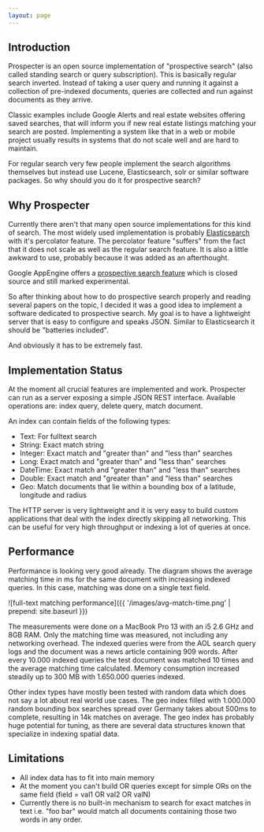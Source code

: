 ```yaml
---
layout: page
---
```


Introduction
------------
Prospecter is an open source implementation of "prospective search" (also called standing search or query subscription).
This is basically regular search inverted. Instead of taking a user query and running it against a collection of
pre-indexed documents, queries are collected and run against documents as they arrive.

Classic examples include Google Alerts and real estate websites offering saved searches, that will inform you if new real
estate listings matching your search are posted. Implementing a system like that in a web or mobile project usually
results in systems that do not scale well and are hard to maintain.

For regular search very few people implement the search algorithms themselves but instead use Lucene, Elasticsearch, solr
or similar software packages. So why should you do it for prospective search?


Why Prospecter
--------------
Currently there aren't that many open source implementations for this kind of search. The most widely used
implementation is probably [Elasticsearch](http://www.elasticsearch.org/) with it's percolator feature. The percolator
feature "suffers" from the fact that it does not scale as well as the regular search feature. It is also a little
awkward to use, probably because it was added as an afterthought.

Google AppEngine offers a [prospective search feature](https://developers.google.com/appengine/docs/python/prospectivesearch/)
which is closed source and still marked experimental.

So after thinking about how to do prospective search properly and reading several papers on the topic, I decided it was
a good idea to implement a software dedicated to prospective search. My goal is to have a lightweight server that is easy
to configure and speaks JSON. Similar to Elasticsearch it should be "batteries included".

And obviously it has to be extremely fast.


Implementation Status
---------------------
At the moment all crucial features are implemented and work. Prospecter can run as a server exposing a simple JSON REST 
interface. Available operations are: index query, delete query, match document.

An index can contain fields of the following types:

*  Text: For fulltext search
*  String: Exact match string
*  Integer: Exact match and "greater than" and "less than" searches
*  Long: Exact match and "greater than" and "less than" searches
*  DateTime: Exact match and "greater than" and "less than" searches
*  Double: Exact match and "greater than" and "less than" searches
*  Geo: Match documents that lie within a bounding box of a latitude, longitude and radius

The HTTP server is very lightweight and it is very easy to build custom applications that deal with the index directly
skipping all networking. This can be useful for very high throughput or indexing a lot of queries at once.


Performance
-----------
Performance is looking very good already. The diagram shows the average matching time in ms for the same document with
increasing indexed queries. In this case, matching was done on a single text field.

![full-text matching performance]({{ '/images/avg-match-time.png' | prepend: site.baseurl }})

The measurements were done on a MacBook Pro 13 with an i5 2.6 GHz and 8GB RAM. Only the matching time was measured, not
including any networking overhead. The indexed queries were from the AOL search query logs and the document was a news
article containing 909 words. After every 10.000 indexed queries the test document was matched 10 times and the average
matching time calculated. Memory consumption increased steadily up to 300 MB with 1.650.000 queries indexed.

Other index types have mostly been tested with random data which does not say a lot about real world use cases. The geo
index filled with 1.000.000 random bounding box searches spread over Germany takes about 500ms to complete, resulting in
14k matches on average. The geo index has probably huge potential for tuning, as there are several data structures 
known that specialize in indexing spatial data.


Limitations
-----------

*  All index data has to fit into main memory
*  At the moment you can't build OR queries except for simple ORs on the same field (field = val1 OR val2 OR valN)
*  Currently there is no built-in mechanism to search for exact matches in text i.e. "foo bar" would match all documents
containing those two words in any order.